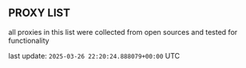 ## PROXY LIST

all proxies in this list were collected from open sources and tested for functionality

last update: `2025-03-26 22:20:24.888079+00:00` UTC